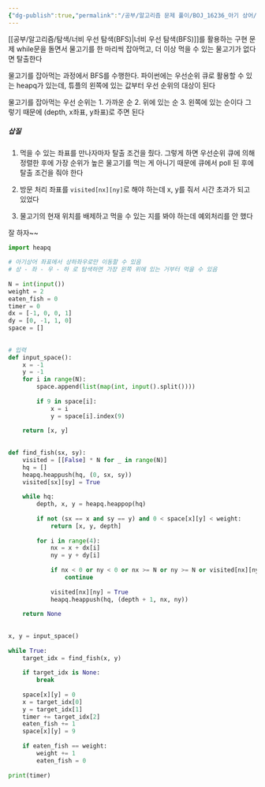 ```yaml
---
{"dg-publish":true,"permalink":"/공부/알고리즘 문제 풀이/BOJ_16236_아기 상어/","dgPassFrontmatter":true}
---
```


[[공부/알고리즘/탐색/너비 우선 탐색(BFS)\|너비 우선 탐색(BFS)]]를 활용하는 구현 문제
while문을 돌면서 물고기를 한 마리씩 잡아먹고, 더 이상 먹을 수 있는 물고기가 없다면 탈출한다

물고기를 잡아먹는 과정에서 BFS를 수행한다. 파이썬에는 우선순위 큐로 활용할 수 있는 heapq가 있는데, 튜플의 왼쪽에 있는 값부터 우선 순위의 대상이 된다

물고기를 잡아먹는 우선 순위는 1. 가까운 순 2. 위에 있는 순 3. 왼쪽에 있는 순이다
그렇기 때문에 (depth, x좌표, y좌표)로 주면 된다

##### 삽질
1) 먹을 수 있는 좌표를 만나자마자 탈출 조건을 줬다. 그렇게 하면 우선순위 큐에 의해 정렬한 후에 가장 순위가 높은 물고기를 먹는 게 아니기 때문에 큐에서 poll 된 후에 탈출 조건을 줘야 한다

2) 방문 처리 좌표를 `visited[nx][ny]`로 해야 하는데 x, y를 줘서 시간 초과가 되고 있었다

3) 물고기의 현재 위치를 배제하고 먹을 수 있는 지를 봐야 하는데 예외처리를 안 했다

잘 하자~~

```python
import heapq  
  
# 아기상어 좌표에서 상하좌우로만 이동할 수 있음  
# 상 - 좌 - 우 - 하 로 탐색하면 가장 왼쪽 위에 있는 거부터 먹을 수 있음  
  
N = int(input())  
weight = 2  
eaten_fish = 0  
timer = 0  
dx = [-1, 0, 0, 1]  
dy = [0, -1, 1, 0]  
space = []  
  
  
# 입력  
def input_space():  
    x = -1  
    y = -1  
    for i in range(N):  
        space.append(list(map(int, input().split())))  
  
        if 9 in space[i]:  
            x = i  
            y = space[i].index(9)  
  
    return [x, y]  
  
  
def find_fish(sx, sy):  
    visited = [[False] * N for _ in range(N)]  
    hq = []  
    heapq.heappush(hq, (0, sx, sy))  
    visited[sx][sy] = True  
  
    while hq:  
        depth, x, y = heapq.heappop(hq)  
  
        if not (sx == x and sy == y) and 0 < space[x][y] < weight:  
            return [x, y, depth]  
  
        for i in range(4):  
            nx = x + dx[i]  
            ny = y + dy[i]  
  
            if nx < 0 or ny < 0 or nx >= N or ny >= N or visited[nx][ny] or space[nx][ny] > weight:  
                continue  
  
            visited[nx][ny] = True  
            heapq.heappush(hq, (depth + 1, nx, ny))  
  
    return None  
  
  
x, y = input_space()  
  
while True:  
    target_idx = find_fish(x, y)  
  
    if target_idx is None:  
        break  
  
    space[x][y] = 0  
    x = target_idx[0]  
    y = target_idx[1]  
    timer += target_idx[2]  
    eaten_fish += 1  
    space[x][y] = 9  
  
    if eaten_fish == weight:  
        weight += 1  
        eaten_fish = 0  
  
print(timer)
```